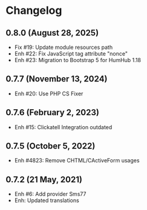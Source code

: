 Changelog
=========

0.8.0 (August 28, 2025)
-----------------------
- Fix #19: Update module resources path
- Enh #22: Fix JavaScript tag attribute "nonce"
- Enh #23: Migration to Bootstrap 5 for HumHub 1.18

0.7.7 (November 13, 2024)
-------------------------
- Enh #20: Use PHP CS Fixer

0.7.6 (February 2, 2023)
------------------------
- Enh #15: Clickatell Integration outdated 

0.7.5 (October 5, 2022)
---------------------------
- Enh #4823: Remove CHTML/CActiveForm usages

0.7.2 (21 May, 2021)
--------------------
- Enh #6: Add provider Sms77
- Enh: Updated translations
